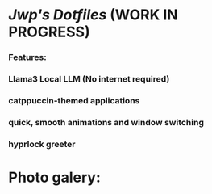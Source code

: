 # *Jwp's Dotfiles* (WORK IN PROGRESS)
### Features:
  ### Llama3 Local LLM (No internet required)
  ### catppuccin-themed applications
  ### quick, smooth animations and window switching
  ### hyprlock greeter
# Photo galery:
  
  
